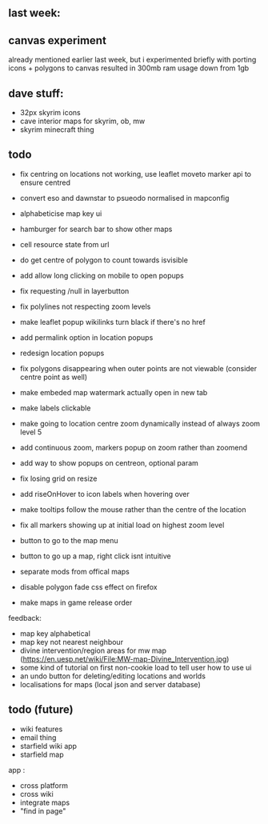 ## last week:



## canvas experiment
already mentioned earlier last week, but i experimented briefly with porting icons + polygons to canvas
resulted in 300mb ram usage down from 1gb



## dave stuff:
- 32px skyrim icons
- cave interior maps for skyrim, ob, mw
- skyrim minecraft thing

## todo

- fix centring on locations not working, use leaflet moveto marker api to ensure centred
- convert eso and dawnstar to psueodo normalised in mapconfig

- alphabeticise map key ui
- hamburger for search bar to show other maps
- cell resource state from url
- do get centre of polygon to count towards isvisible
- add allow long clicking on mobile to open popups
- fix requesting /null in layerbutton
- fix polylines not respecting zoom levels
- make leaflet popup wikilinks turn black if there's no href
- add permalink option in location popups
- redesign location popups
- fix polygons disappearing when outer points are not viewable (consider centre point as well)
- make embeded map watermark actually open in new tab
- make labels clickable
- make going to location centre zoom dynamically instead of always zoom level 5
- add continuous zoom, markers popup on zoom rather than zoomend
- add way to show popups on centreon, optional param
- fix losing grid on resize
- add riseOnHover to icon labels when hovering over
- make tooltips follow the mouse rather than the centre of the location
- fix all markers showing up at initial load on highest zoom level
- button to go to the map menu
- button to go up a map, right click isnt intuitive
- separate mods from offical maps
- disable polygon fade css effect on firefox
- make maps in game release order

feedback:
- map key alphabetical
- map key not nearest neighbour
- divine intervention/region areas for mw map (https://en.uesp.net/wiki/File:MW-map-Divine_Intervention.jpg)
- some kind of tutorial on first non-cookie load to tell user how to use ui
- an undo button for deleting/editing locations and worlds
- localisations for maps (local json and server database)

## todo (future)
- wiki features
- email thing
- starfield wiki app
- starfield map

app :
- cross platform
- cross wiki
- integrate maps
- "find in page"